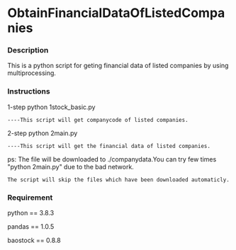# ObtainFinancialDataOfListedCompanies

### Description
This is a python script for geting financial data of listed companies by using multiprocessing.

### Instructions
1-step python 1stock_basic.py 

	----This script will get companycode of listed companies.

2-step python 2main.py        

	----This script will get the financial data of listed companies.

ps: The file will be downloaded to ./companydata.You can try few times "python 2main.py" due to the bad network.

    The script will skip the files which have been downloaded automaticly.
### Requirement
python == 3.8.3

pandas == 1.0.5 

baostock == 0.8.8


